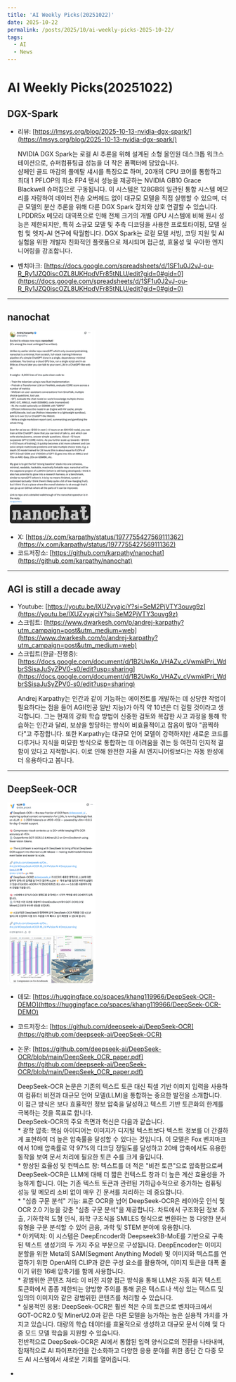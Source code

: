 ```yaml
---
title: 'AI Weekly Picks(20251022)'
date: 2025-10-22
permalink: /posts/2025/10/ai-weekly-picks-2025-10-22/
tags:
  - AI
  - News
---
```


# AI Weekly Picks(20251022)

## DGX-Spark

- 리뷰: [https://lmsys.org/blog/2025-10-13-nvidia-dgx-spark/](https://lmsys.org/blog/2025-10-13-nvidia-dgx-spark/)  
    >
    NVIDIA DGX Spark는 로컬 AI 추론을 위해 설계된 소형 올인원 데스크톱 워크스테이션으로, 슈퍼컴퓨팅급 성능을 더 작은 폼팩터에 담았습니다.   
    샴페인 골드 마감의 풀메탈 섀시를 특징으로 하며, 20개의 CPU 코어를 통합하고 최대 1 PFLOP의 희소 FP4 텐서 성능을 제공하는 NVIDIA GB10 Grace Blackwell 슈퍼칩으로 구동됩니다. 이 시스템은 128GB의 일관된 통합 시스템 메모리를 자랑하여 데이터 전송 오버헤드 없이 대규모 모델을 직접 실행할 수 있으며, 더 큰 모델의 분산 추론을 위해 다른 DGX Spark 장치와 상호 연결할 수 있습니다. LPDDR5x 메모리 대역폭으로 인해 전체 크기의 개별 GPU 시스템에 비해 원시 성능은 제한되지만, 특히 소규모 모델 및 추측 디코딩을 사용한 프로토타이핑, 모델 실험 및 엣지-AI 연구에 탁월합니다. DGX Spark는 로컬 모델 서빙, 코딩 지원 및 AI 실험을 위한 개발자 친화적인 플랫폼으로 제시되며 접근성, 효율성 및 우아한 엔지니어링을 강조합니다.
    
    
- 벤치마크: [https://docs.google.com/spreadsheets/d/1SF1u0J2vJ-ou-R_Ry1JZQ0iscOZL8UKHpdVFr85tNLU/edit?gid=0#gid=0](https://docs.google.com/spreadsheets/d/1SF1u0J2vJ-ou-R_Ry1JZQ0iscOZL8UKHpdVFr85tNLU/edit?gid=0#gid=0)

---

## nanochat

<img src="/images/post/weekly-picks/251022-1.png" alt="nanochat" width="200"/>

- X: [https://x.com/karpathy/status/1977755427569111362](https://x.com/karpathy/status/1977755427569111362)
- 코드저장소: [https://github.com/karpathy/nanochat](https://github.com/karpathy/nanochat)

---

## AGI is still a decade away

- Youtube: [https://youtu.be/lXUZvyajciY?si=SeM2PjVTY3ouvg9z](https://youtu.be/lXUZvyajciY?si=SeM2PjVTY3ouvg9z)
- 스크립트: [https://www.dwarkesh.com/p/andrej-karpathy?utm_campaign=post&utm_medium=web](https://www.dwarkesh.com/p/andrej-karpathy?utm_campaign=post&utm_medium=web)  
- 스크립트(한글-진행중): [https://docs.google.com/document/d/1B2UwKo_VHAZv_cVwmkIPri_WdbrSSisaJuSyZPV0-s0/edit?usp=sharing](https://docs.google.com/document/d/1B2UwKo_VHAZv_cVwmkIPri_WdbrSSisaJuSyZPV0-s0/edit?usp=sharing)  
    >
    Andrej Karpathy는 인간과 같이 기능하는 에이전트를 개발하는 데 상당한 작업이 필요하다는 점을 들어 AGI(인공 일반 지능)가 아직 약 10년은 더 걸릴 것이라고 생각합니다. 그는 현재의 강화 학습 방법이 신중한 검토와 복잡한 사고 과정을 통해 학습하는 인간과 달리, 보상을 할당하는 방식이 비효율적이고 잡음이 많아 "끔찍하다"고 주장합니다. 또한 Karpathy는 대규모 언어 모델이 강력하지만 새로운 코드를 다루거나 지식을 미묘한 방식으로 통합하는 데 어려움을 겪는 등 여전히 인지적 결함이 있다고 지적합니다. 이로 인해 완전한 자율 AI 엔지니어링보다는 자동 완성에 더 유용하다고 봅니다.
    

---

## DeepSeek-OCR

<img src="/images/post/weekly-picks/251022-2.png" alt="deepseek-ocr" width="200"/>

- 데모: [https://huggingface.co/spaces/khang119966/DeepSeek-OCR-DEMO](https://huggingface.co/spaces/khang119966/DeepSeek-OCR-DEMO)
- 코드저장소: [https://github.com/deepseek-ai/DeepSeek-OCR](https://github.com/deepseek-ai/DeepSeek-OCR)
- 논문: [https://github.com/deepseek-ai/DeepSeek-OCR/blob/main/DeepSeek_OCR_paper.pdf](https://github.com/deepseek-ai/DeepSeek-OCR/blob/main/DeepSeek_OCR_paper.pdf)  
    >
    DeepSeek-OCR 논문은 기존의 텍스트 토큰 대신 픽셀 기반 이미지 입력을 사용하여 컴퓨터 비전과 대규모 언어 모델(LLM)을 통합하는 중요한 발전을 소개합니다. 이 접근 방식은 보다 효율적인 정보 압축을 달성하고 텍스트 기반 토큰화의 한계를 극복하는 것을 목표로 합니다.  
    DeepSeek-OCR의 주요 측면과 혁신은 다음과 같습니다.  
      * 광학 압축: 핵심 아이디어는 이미지가 디지털 텍스트보다 텍스트 정보를 더 간결하게 표현하여 더 높은 압축률을 달성할 수 있다는 것입니다. 이 모델은 Fox 벤치마크에서 10배 압축률로 약 97%의 디코딩 정밀도를 달성하고 20배 압축에서도 유용한 동작을 보여 문서 처리에 필요한 토큰 수를 크게 줄입니다.  
      * 향상된 효율성 및 컨텍스트 창: 텍스트를 더 적은 "비전 토큰"으로 압축함으로써 DeepSeek-OCR은 LLM에 대해 더 짧은 컨텍스트 창과 더 높은 계산 효율성을 가능하게 합니다. 이는 기존 텍스트 토큰과 관련된 기하급수적으로 증가하는 컴퓨팅 성능 및 메모리 소비 없이 매우 긴 문서를 처리하는 데 중요합니다.  
      * "심층 구문 분석" 기능: 표준 OCR을 넘어 DeepSeek-OCR은 레이아웃 인식 및 OCR 2.0 기능을 갖춘 "심층 구문 분석"을 제공합니다. 차트에서 구조화된 정보 추출, 기하학적 도형 인식, 화학 구조식을 SMILES 형식으로 변환하는 등 다양한 문서 유형을 구문 분석할 수 있어 금융, 과학 및 STEM 분야에 유용합니다.  
      * 아키텍처: 이 시스템은 DeepEncoder와 Deepseek3B-MoE를 기반으로 구축된 텍스트 생성기의 두 가지 주요 부분으로 구성됩니다. DeepEncoder는 이미지 분할을 위한 Meta의 SAM(Segment Anything Model) 및 이미지와 텍스트를 연결하기 위한 OpenAI의 CLIP과 같은 구성 요소를 활용하며, 이미지 토큰을 대폭 줄이기 위한 16배 압축기를 함께 사용합니다.  
      * 광범위한 콘텐츠 처리: 이 비전 지향 접근 방식을 통해 LLM은 자동 회귀 텍스트 토큰화에서 종종 제한되는 양방향 주의를 통해 굵은 텍스트나 색상 있는 텍스트 및 임의의 이미지와 같은 광범위한 콘텐츠를 처리할 수 있습니다.  
      * 실용적인 응용: DeepSeek-OCR은 훨씬 적은 수의 토큰으로 벤치마크에서 GOT-OCR2.0 및 MinerU2.0과 같은 다른 모델을 능가하는 높은 실용적 가치를 가지고 있습니다. 대량의 학습 데이터를 효율적으로 생성하고 대규모 문서 이해 및 다중 모드 모델 학습을 지원할 수 있습니다.  
    전반적으로 DeepSeek-OCR은 AI에서 통합된 입력 양식으로의 전환을 나타내며, 잠재적으로 AI 파이프라인을 간소화하고 다양한 응용 분야를 위한 종단 간 다중 모드 AI 시스템에서 새로운 기회를 열어줍니다.  
    
-

